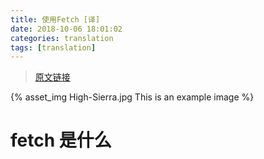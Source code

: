 ```yaml
---
title: 使用Fetch [译]
date: 2018-10-06 18:01:02
categories: translation
tags: [translation]
---
```


> [原文链接](https://developers.google.com/web/ilt/pwa/working-with-the-fetch-api)

{% asset_img High-Sierra.jpg This is an example image %}

# fetch 是什么
